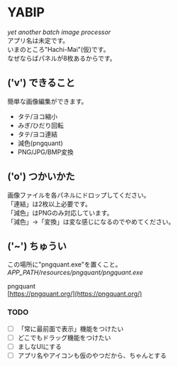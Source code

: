 # YABIP
_yet another batch image processor_  
アプリ名は未定です。  
いまのところ"Hachi-Mai"(仮)です。  
なぜならばパネルが8枚あるからです。


## ('v') できること
簡単な画像編集ができます。
- タテ/ヨコ縮小
- みぎ/ひだり回転
- タテ/ヨコ連結
- 減色(pngquant)
- PNG/JPG/BMP変換


## ('o') つかいかた
画像ファイルを各パネルにドロップしてください。  
「連結」は2枚以上必要です。  
「減色」はPNGのみ対応しています。  
「減色」→「変換」は変な感じになるのでやめてください。


## ('~') ちゅうい
この場所に"pngquant.exe"を置くこと。  
_APP\_PATH/resources/pngquant/pngquant.exe_  


pngquant  
[https://pngquant.org/](https://pngquant.org/)  


### TODO
- [ ] 「常に最前面で表示」機能をつけたい
- [ ] どこでもドラッグ機能をつけたい
- [ ] ましなUIにする
- [ ] アプリ名やアイコンも仮のやつだから、ちゃんとする